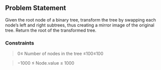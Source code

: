 ## **Problem Statement**

Given the root node of a binary tree, transform the tree by swapping each node’s left and right subtrees, thus creating a mirror image of the original tree. Return the root of the transformed tree.


### Constraints

> 0≤ Number of nodes in the tree ≤100≤100

> −1000 ≤ Node.value ≤ 1000
